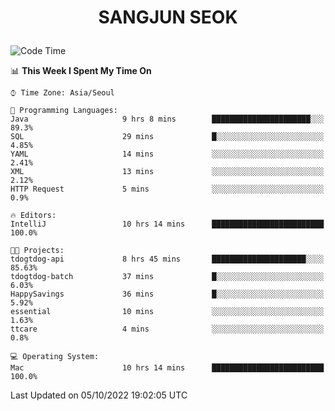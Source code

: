 <h1>
 <p align="center">
   SANGJUN SEOK
 </p>
</h1>

<!--START_SECTION:waka-->
![Code Time](http://img.shields.io/badge/Code%20Time-1%2C861%20hrs%2024%20mins-blue)

📊 **This Week I Spent My Time On** 

```text
⌚︎ Time Zone: Asia/Seoul

💬 Programming Languages: 
Java                     9 hrs 8 mins        ██████████████████████░░░   89.3% 
SQL                      29 mins             █░░░░░░░░░░░░░░░░░░░░░░░░   4.85% 
YAML                     14 mins             ░░░░░░░░░░░░░░░░░░░░░░░░░   2.41% 
XML                      13 mins             ░░░░░░░░░░░░░░░░░░░░░░░░░   2.12% 
HTTP Request             5 mins              ░░░░░░░░░░░░░░░░░░░░░░░░░   0.9%

🔥 Editors: 
IntelliJ                 10 hrs 14 mins      █████████████████████████   100.0%

🐱‍💻 Projects: 
tdogtdog-api             8 hrs 45 mins       █████████████████████░░░░   85.63% 
tdogtdog-batch           37 mins             █░░░░░░░░░░░░░░░░░░░░░░░░   6.03% 
HappySavings             36 mins             █░░░░░░░░░░░░░░░░░░░░░░░░   5.92% 
essential                10 mins             ░░░░░░░░░░░░░░░░░░░░░░░░░   1.63% 
ttcare                   4 mins              ░░░░░░░░░░░░░░░░░░░░░░░░░   0.8%

💻 Operating System: 
Mac                      10 hrs 14 mins      █████████████████████████   100.0%

```


 Last Updated on 05/10/2022 19:02:05 UTC
<!--END_SECTION:waka-->
